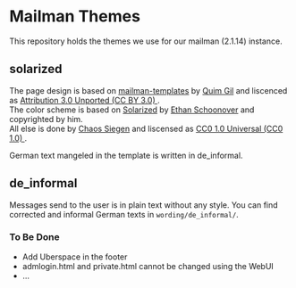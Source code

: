 # Mailman Themes

This repository holds the themes we use for our mailman (2.1.14) instance. 

## solarized

The page design is based on <a href="https://github.com/quimgil/mailman-templates">mailman-templates</a> by <a href="https://www.mediawiki.org/wiki/User:Qgil-WMF">Quim Gil</a> and liscenced as <a href="https://creativecommons.org/licenses/by/3.0/">Attribution 3.0 Unported (CC BY 3.0) </a>. <br />
The color scheme is based on <a href="https://ethanschoonover.com/solarized">Solarized</a> by <a href="http://ethanschoonover.com/">Ethan Schoonover</a> and copyrighted by him. <br />
All else is done by <a href="https://chaostreff-siegen.de">Chaos Siegen</a> and liscensed as <a href="https://creativecommons.org/publicdomain/zero/1.0/">CC0 1.0 Universal (CC0 1.0) </a>.

German text mangeled in the template is written in de_informal.

## de_informal

Messages send to the user is in plain text without any style. You can find corrected and informal German texts in ```wording/de_informal/```.

### To Be Done

  * Add Uberspace in the footer
  * admlogin.html and private.html cannot be changed using the WebUI
  * ...